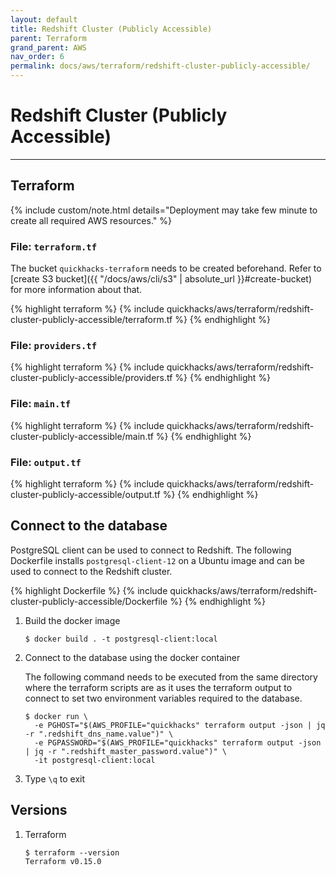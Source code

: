 ```yaml
---
layout: default
title: Redshift Cluster (Publicly Accessible)
parent: Terraform
grand_parent: AWS
nav_order: 6
permalink: docs/aws/terraform/redshift-cluster-publicly-accessible/
---
```


# Redshift Cluster (Publicly Accessible)

---

## Terraform

{% include custom/note.html details="Deployment may take few minute to create all required AWS resources." %}

### File: `terraform.tf`

The bucket `quickhacks-terraform` needs to be created beforehand. Refer to
[create S3 bucket]({{ "/docs/aws/cli/s3" | absolute_url }}#create-bucket) for more information about that.

{% highlight terraform %}
{% include quickhacks/aws/terraform/redshift-cluster-publicly-accessible/terraform.tf %}
{% endhighlight %}

### File: `providers.tf`

{% highlight terraform %}
{% include quickhacks/aws/terraform/redshift-cluster-publicly-accessible/providers.tf %}
{% endhighlight %}

### File: `main.tf`

{% highlight terraform %}
{% include quickhacks/aws/terraform/redshift-cluster-publicly-accessible/main.tf %}
{% endhighlight %}

### File: `output.tf`

{% highlight terraform %}
{% include quickhacks/aws/terraform/redshift-cluster-publicly-accessible/output.tf %}
{% endhighlight %}

## Connect to the database

PostgreSQL client can be used to connect to Redshift. The following Dockerfile installs `postgresql-client-12` on a
Ubuntu image and can be used to connect to the Redshift cluster.

{% highlight Dockerfile %}
{% include quickhacks/aws/terraform/redshift-cluster-publicly-accessible/Dockerfile %}
{% endhighlight %}
  
1. Build the docker image

   ```console
   $ docker build . -t postgresql-client:local 
   ```

1. Connect to the database using the docker container

   The following command needs to be executed from the same directory where the terraform scripts are as it uses the
   terraform output to connect to set two environment variables required to the database.

   ```console
   $ docker run \
     -e PGHOST="$(AWS_PROFILE="quickhacks" terraform output -json | jq -r ".redshift_dns_name.value")" \
     -e PGPASSWORD="$(AWS_PROFILE="quickhacks" terraform output -json | jq -r ".redshift_master_password.value")" \
     -it postgresql-client:local 
   ```

1. Type `\q` to exit

## Versions

1. Terraform

    ```console
    $ terraform --version
    Terraform v0.15.0
    ```
